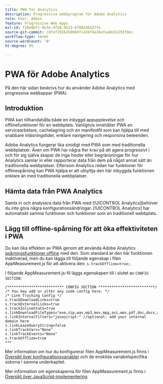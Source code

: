 ```yaml
---
title: PWA for Analytics
description: Progressiva webbprogram för Adobe Analytics
role: User, Admin
feature: Progressive Web Apps
exl-id: f28e0bfc-0e3e-4f28-9533-6788a36d37fe
source-git-commit: c8faf29262b9b04fc426f4a26efaa8e51293f0ec
workflow-type: tm+mt
source-wordcount: '0'
ht-degree: 0%

---
```


# PWA för Adobe Analytics

På den här sidan beskrivs hur du använder Adobe Analytics med progressiva webbappar (PWA).

## Introduktion

PWA kan tillhandahålla både en inbyggd appupplevelse och offlinefunktioner för en webbplats. Vanligtvis innehåller PWA en servicearbetare, cachelagring och en manifestfil som kan hjälpa till med snabbare inläsningstider, enklare navigering och responsiva beteenden.

Adobe Analytics fungerar lika smidigt med PWA som med traditionella webbplatser. Även om PWA har några fler krav på att agera progressivt i och för sig själva skapar de inga hinder eller begränsningar för hur Analytics samlar in eller rapporterar data från dem på något annat sätt än traditionella webbplatser. Eftersom Analytics redan har funktioner för offlinespårning kan PWA hjälpa er att utnyttja den här inbyggda funktionen enklare än med traditionella webbplatser.

## Hämta data från PWA Analytics

Samla in och analysera data från PWA med [!UICONTROL Analytics]behöver du inte göra några konfigurationsändringar. [!UICONTROL Analytics] har automatiskt samma funktioner och funktioner som en traditionell webbplats.

## Lägg till offline-spårning för att öka effektiviteten i PWA

Du kan öka effekten av PWA genom att använda Adobe Analytics [spårningsfunktioner offline](/help/implement/vars/config-vars/trackoffline.md) med den. Som standard är den här funktionen inaktiverad, men du kan lägga till följande egenskap i filen AppMeasurement.js för att aktivera den: `s.trackOffline=true;`.

I följande AppMeasurement.js-fil läggs egenskapen till i slutet av `CONFIG SECTION`:

```
/************************** CONFIG SECTION **************************/ 
/* You may add or alter any code config here. */ 
/* Link Tracking Config */ 
s.trackDownloadLinks=true 
s.trackExternalLinks=true 
s.trackInlineStats=true 
s.linkDownloadFileTypes="exe,zip,wav,mp3,mov,mpg,avi,wmv,pdf,doc,docx,xls,xlsx,ppt,pptx" 
s.linkInternalFilters="javascript:" //optional: add your internal domain here 
s.linkLeaveQueryString=false 
s.linkTrackVars="None" 
s.linkTrackEvents="None" 
s.trackOffline=true
*** 
```

Mer information om hur du konfigurerar filen AppMeasurement.js finns i [Översikt över konfigurationsvariabler](/help/implement/vars/config-vars/configuration-variables.md) och de enskilda variabelspecifika sidorna i samma underkapitel.

Mer information om egenskaperna för filen AppMeasurement.js finns i [Översikt över JavaScript-implementering](/help/implement/js/overview.md).
